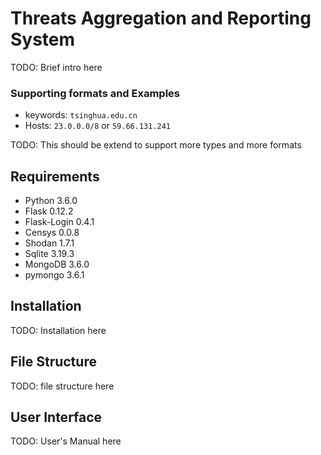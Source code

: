 # Threats Aggregation and Reporting System

TODO: Brief intro here

### Supporting formats and Examples
- keywords: `tsinghua.edu.cn`
- Hosts: `23.0.0.0/8` or `59.66.131.241`

TODO: This should be extend to support more types and more formats

## Requirements

- Python 3.6.0
- Flask 0.12.2
- Flask-Login 0.4.1
- Censys 0.0.8
- Shodan 1.7.1
- Sqlite 3.19.3
- MongoDB 3.6.0
- pymongo 3.6.1

## Installation

TODO: Installation here

## File Structure

TODO: file structure here

## User Interface

TODO: User's Manual here